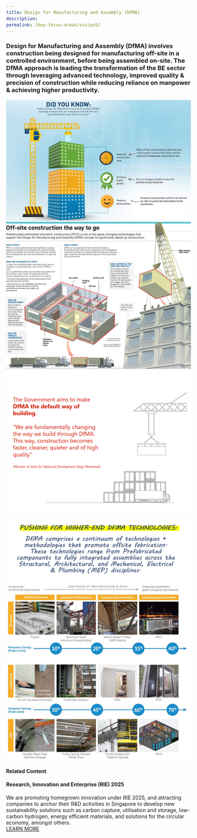 ```yaml
---
title: Design for Manufacturing and Assembly (DfMA)
description:  
permalink: /key-focus-areas/vision5/
---
```

### Design for Manufacturing and Assembly (DfMA) involves construction being designed for manufacturing off-site in a controlled environment, before being assembled on-site. The DfMA approach is leading the transformation of the BE sector through leveraging advanced technology, improved quality & precision of construction while reducing reliance on manpower & achieving higher productivity.

![DFMA](/images/dfma01.jpg)
![DFMA](/images/dfma02.jpg)
![DFMA](/images/dfma04.PNG)


![DFMA](/images/dfma06.PNG)
![DFMA](/images/dfma03.jpg)

**Related Content**

#### Research, Innovation and Enterprise (RIE) 2025  
We are promoting homegrown innovation under RIE 2025, and attracting companies to anchor their R&D activities in Singapore to develop new sustainability solutions such as carbon capture, utilisation and storage, low-carbon hydrogen, energy efficient materials, and solutions for the circular economy, amongst others.  
<a href="https://www.nrf.gov.sg/about-nrf/rie-ecosystem" class="front-page-cta bp-sec-button margin--top padding--bottom" target="_blank">
	<span>LEARN MORE</span>
	<i class="sgds-icon sgds-icon-arrow-right is-size-4" aria-hidden="true"></i>
